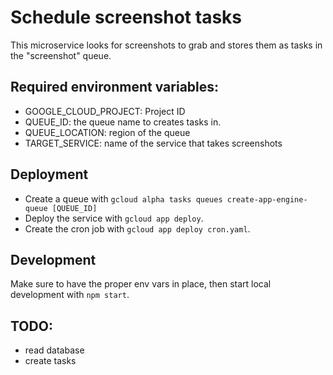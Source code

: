# Schedule screenshot tasks

This microservice looks for screenshots to grab and stores them as tasks in the "screenshot" queue.

## Required environment variables:

- GOOGLE_CLOUD_PROJECT: Project ID 
- QUEUE_ID: the queue name to creates tasks in.
- QUEUE_LOCATION: region of the queue
- TARGET_SERVICE: name of the service that takes screenshots

## Deployment

- Create a queue with `gcloud alpha tasks queues create-app-engine-queue [QUEUE_ID]`
- Deploy the service with `gcloud app deploy`.
- Create the cron job with `gcloud app deploy cron.yaml`.

## Development

Make sure to have the proper env vars in place, then start local development with `npm start`.

## TODO: 

- read database
- create tasks